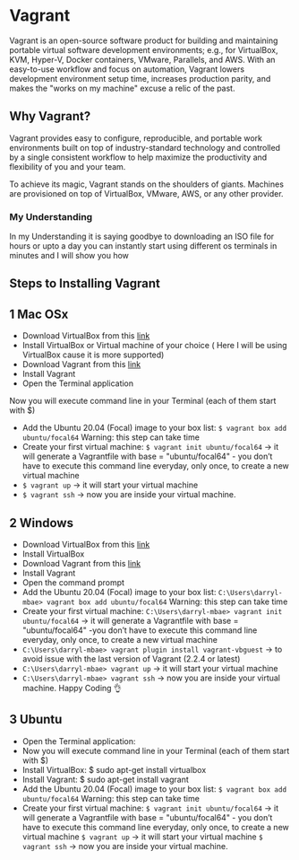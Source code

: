 # Vagrant 
Vagrant is an open-source software product for building and maintaining portable virtual software development environments; e.g., for VirtualBox, KVM, Hyper-V, Docker containers, VMware, Parallels, and AWS.
With an easy-to-use workflow and focus on automation, Vagrant lowers development environment setup time, increases production parity, and makes the "works on my machine" excuse a relic of the past.

## Why Vagrant?
Vagrant provides easy to configure, reproducible, and portable work environments built on top of industry-standard technology and controlled by a single consistent workflow to help maximize the productivity and flexibility of you and your team.

To achieve its magic, Vagrant stands on the shoulders of giants. Machines are provisioned on top of VirtualBox, VMware, AWS, or any other provider. 

### My Understanding 
In my Understanding it is saying goodbye to downloading an ISO file for hours or upto a day you can instantly start using different os terminals in minutes and I will show you how 

## Steps to Installing Vagrant
## 1 Mac OSx
* Download VirtualBox from this [link](https://www.virtualbox.org/wiki/Downloads)
* Install VirtualBox or Virtual machine of your choice ( Here I will be using VirtualBox cause it is more supported)
* Download Vagrant from this [link](https://developer.hashicorp.com/vagrant/downloads)
* Install Vagrant
* Open the Terminal application

Now you will execute command line in your Terminal (each of them start with $)
* Add the Ubuntu 20.04 (Focal) image to your box list: 
```$ vagrant box add ubuntu/focal64```
Warning: this step can take time
* Create your first virtual machine:
```$ vagrant init ubuntu/focal64```  -> it will generate a Vagrantfile with base = "ubuntu/focal64" - you don’t have to execute this command line everyday, only once, to create a new virtual machine
* ```$ vagrant up``` -> it will start your virtual machine
* ```$ vagrant ssh``` -> now you are inside your virtual machine.

## 2 Windows
* Download VirtualBox from this [link](https://www.virtualbox.org/wiki/Downloads)
* Install VirtualBox
* Download Vagrant from this [link](https://developer.hashicorp.com/vagrant/downloads)
* Install Vagrant
* Open the command prompt
* Add the Ubuntu 20.04 (Focal) image to your box list:
```C:\Users\darryl-mbae> vagrant box add ubuntu/focal64``` Warning: this step can take time
* Create your first virtual machine:
```C:\Users\darryl-mbae> vagrant init ubuntu/focal64``` -> it will generate a Vagrantfile with base = "ubuntu/focal64" -you don’t have to execute this command line everyday, only once, to create a new virtual machine
* ```C:\Users\darryl-mbae> vagrant plugin install vagrant-vbguest``` -> to avoid issue with the last version of Vagrant (2.2.4 or latest)
* ```C:\Users\darryl-mbae> vagrant up``` -> it will start your virtual machine
* ```C:\Users\darryl-mbae> vagrant ssh``` -> now you are inside your virtual machine. Happy Coding 👌

## 3 Ubuntu
* Open the Terminal application:
* Now you will execute command line in your Terminal (each of them start with $)
* Install VirtualBox: $ sudo apt-get install virtualbox
* Install Vagrant: $ sudo apt-get install vagrant
* Add the Ubuntu 20.04 (Focal) image to your box list: ```$ vagrant box add ubuntu/focal64``` Warning: this step can take time
* Create your first virtual machine:
```$ vagrant init ubuntu/focal64``` -> it will generate a Vagrantfile with base = "ubuntu/focal64" - you don’t have to execute this command line everyday, only once, to create a new virtual machine
```$ vagrant up``` -> it will start your virtual machine
```$ vagrant ssh``` -> now you are inside your virtual machine.
